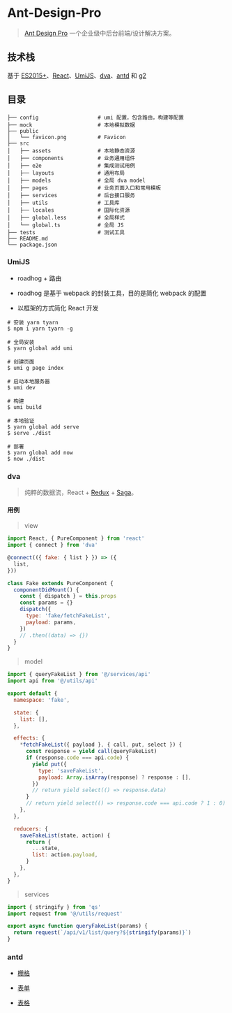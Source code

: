 # Ant-Design-Pro

> [Ant Design Pro] 一个企业级中后台前端/设计解决方案。

## 技术栈

基于 [ES2015+]、[React]、[UmiJS]、[dva]、[antd] 和 [g2]

## 目录

```shell
├── config                   # umi 配置，包含路由，构建等配置
├── mock                     # 本地模拟数据
├── public
│   └── favicon.png          # Favicon
├── src
│   ├── assets               # 本地静态资源
│   ├── components           # 业务通用组件
│   ├── e2e                  # 集成测试用例
│   ├── layouts              # 通用布局
│   ├── models               # 全局 dva model
│   ├── pages                # 业务页面入口和常用模板
│   ├── services             # 后台接口服务
│   ├── utils                # 工具库
│   ├── locales              # 国际化资源
│   ├── global.less          # 全局样式
│   └── global.ts            # 全局 JS
├── tests                    # 测试工具
├── README.md
└── package.json
```

### UmiJS

+ roadhog + 路由

+ roadhog 是基于 webpack 的封装工具，目的是简化 webpack 的配置

+ 以框架的方式简化 React 开发

```shell
# 安装 yarn tyarn
$ npm i yarn tyarn -g

# 全局安装
$ yarn global add umi

# 创建页面
$ umi g page index

# 启动本地服务器
$ umi dev

# 构建
$ umi build

# 本地验证
$ yarn global add serve
$ serve ./dist

# 部署
$ yarn global add now
$ now ./dist
```

### dva

> 纯粹的数据流，React + [Redux] + [Saga]。

#### 用例

> view

```js
import React, { PureComponent } from 'react'
import { connect } from 'dva'

@connect(({ fake: { list } }) => ({
  list,
}))

class Fake extends PureComponent {
  componentDidMount() {
    const { dispatch } = this.props
    const params = {}
    dispatch({
      type: 'fake/fetchFakeList',
      payload: params,
    })
    // .then((data) => {})
  }
}
```

> model

```js
import { queryFakeList } from '@/services/api'
import api from '@/utils/api'

export default {
  namespace: 'fake',

  state: {
    list: [],
  },

  effects: {
    *fetchFakeList({ payload }, { call, put, select }) {
      const response = yield call(queryFakeList)
      if (response.code === api.code) {
        yield put({
          type: 'saveFakeList',
          payload: Array.isArray(response) ? response : [],
        })
        // return yield select(() => response.data)
      }
      // return yield select(() => response.code === api.code ? 1 : 0)
    },
  },

  reducers: {
    saveFakeList(state, action) {
      return {
        ...state,
        list: action.payload,
      }
    },
  },
}
```

> services

```js
import { stringify } from 'qs'
import request from '@/utils/request'

export async function queryFakeList(params) {
  return request(`/api/v1/list/query?${stringify(params)}`)
}
```

### antd

+ [栅格]

+ [表单]

+ [表格]

[Ant Design Pro]: https://pro.ant.design/index-cn

[ES2015+]: http://es6.ruanyifeng.com/

[React]: https://reactjs.org/

[UmiJS]: https://umijs.org/

[antd]: https://ant.design/docs/react/introduce-cn

[dva]: https://dvajs.com/

[g2]: https://antv.alipay.com/zh-cn/g2/3.x/index.html

[Redux]: https://redux.js.org/

[Saga]: https://redux-saga.js.org/

[栅格]: https://ant.design/components/grid-cn/

[表单]: https://ant.design/components/form-cn/

[表格]: https://ant.design/components/table-cn/
